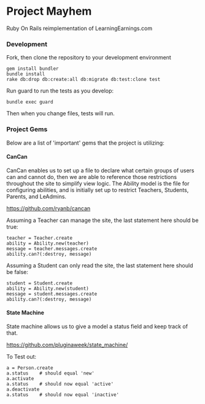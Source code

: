Project Mayhem
=====

Ruby On Rails reimplementation of LearningEarnings.com

### Development
Fork, then clone the repository to your development environment

    gem install bundler
    bundle install
    rake db:drop db:create:all db:migrate db:test:clone test

Run guard to run the tests as you develop:

    bundle exec guard

Then when you change files, tests will run.

### Project Gems

Below are a list of 'important' gems that the project is utilizing:

#### CanCan

CanCan enables us to set up a file to declare what certain groups of users can and cannot do, then we are able to reference those restrictions throughout the site to simplify view logic. The Ability model is the file for configuring abilities, and is initially set up to restrict Teachers, Students, Parents, and LeAdmins.

https://github.com/ryanb/cancan

Assuming a Teacher can manage the site, the last statement here should be true:

    teacher = Teacher.create
    ability = Ability.new(teacher)
    message = teacher.messages.create
    ability.can?(:destroy, message)

Assuming a Student can only read the site, the last statement here should be false:

    student = Student.create
    ability = Ability.new(student)
    message = student.messages.create
    ability.can?(:destroy, message)

#### State Machine

State machine allows us to give a model a status field and keep track of that.

https://github.com/pluginaweek/state_machine/

To Test out:

    a = Person.create
    a.status    # should equal 'new'
    a.activate 
    a.status    # should now equal 'active'
    a.deactivate 
    a.status    # should now equal 'inactive'
